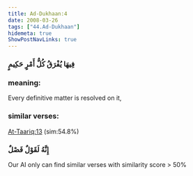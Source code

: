 ```yaml
---
title: Ad-Dukhaan:4
date: 2008-03-26
tags: ["44.Ad-Dukhaan"]
hidemeta: true 
ShowPostNavLinks: true 
---
```

### فِيهَا يُفْرَقُ كُلُّ أَمْرٍ حَكِيمٍ
### meaning: 
Every definitive matter is resolved on it,
### similar verses: 

[At-Taariq:13](/86/13) (sim:54.8%)

### إِنَّهُ لَقَوْلٌ فَصْلٌ

Our AI only can find similar verses with similarity score > 50% 




